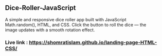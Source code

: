 ## Dice-Roller-JavaScript
A simple and responsive dice roller app built with JavaScript Math.random(), HTML, and CSS. Click the button to roll the dice — the image updates with a smooth rotation effect.
### Live link : https://shomratislam.github.io/landing-page-HTML-CSS/
